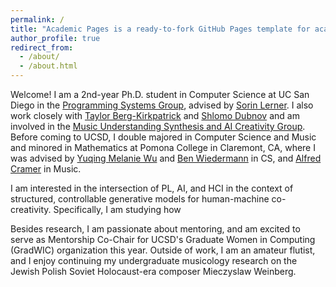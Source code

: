 ```yaml
---
permalink: /
title: "Academic Pages is a ready-to-fork GitHub Pages template for academic personal websites"
author_profile: true
redirect_from: 
  - /about/
  - /about.html
---
```


Welcome! I am a 2nd-year Ph.D. student in Computer Science at UC San Diego in the [Programming Systems Group](https://cseweb.ucsd.edu/groups/progsys/), advised by [Sorin Lerner](https://cseweb.ucsd.edu/~lerner/). I also work closely with [Taylor Berg-Kirkpatrick](https://cseweb.ucsd.edu/~tberg/) and [Shlomo Dubnov](http://shlomodubnov.wikidot.com/about) and am involved in the [Music Understanding Synthesis and AI Creativity Group](https://ucsd-musaic.github.io/). Before coming to UCSD, I double majored in Computer Science and Music and minored in Mathematics at Pomona College in Claremont, CA, where I was advised by [Yuqing Melanie Wu](https://www.pomona.edu/directory/people/yuqing-melanie-wu) and [Ben Wiedermann](https://www.hmc.edu/about/news/experts/ben-wiedermann/) in CS, and [Alfred Cramer](https://www.pomona.edu/directory/people/alfred-cramer) in Music.

I am interested in the intersection of PL, AI, and HCI in the context of structured, controllable generative models for human-machine co-creativity. Specifically, I am studying how 

Besides research, I am passionate about mentoring, and am excited to serve as Mentorship Co-Chair for UCSD's Graduate Women in Computing (GradWIC) organization this year. Outside of work, I am an amateur flutist, and I enjoy continuing my undergraduate musicology research on the Jewish Polish Soviet Holocaust-era composer Mieczyslaw Weinberg.